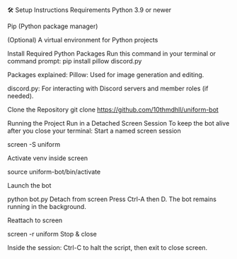 🛠 Setup Instructions
Requirements
Python 3.9 or newer


Pip (Python package manager)


(Optional) A virtual environment for Python projects


Install Required Python Packages
Run this command in your terminal or command prompt:
pip install pillow discord.py

Packages explained:
Pillow: Used for image generation and editing.


discord.py: For interacting with Discord servers and member roles (if needed).


Clone the Repository
git clone https://github.com/10thmdhll/uniform-bot


Running the Project
Run in a Detached Screen Session
To keep the bot alive after you close your terminal:
Start a named screen session

screen -S uniform

Activate venv inside screen

source uniform-bot/bin/activate

Launch the bot

python bot.py
Detach from screen
 Press Ctrl-A then D.
 The bot remains running in the background.


Reattach to screen

screen -r uniform
Stop & close


Inside the session: Ctrl-C to halt the script, then exit to close screen.

